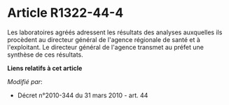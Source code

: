 # Article R1322-44-4

Les laboratoires agréés adressent les résultats des analyses auxquelles ils procèdent au directeur général de l'agence
régionale de santé  et à l'exploitant. Le directeur général de l'agence transmet au préfet une synthèse de ces  résultats.

**Liens relatifs à cet article**

_Modifié par_:

  - Décret n°2010-344 du 31 mars 2010 - art. 44
